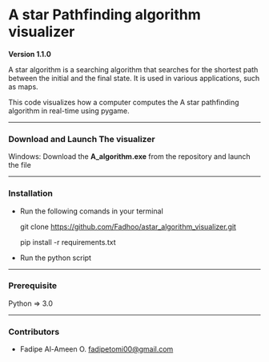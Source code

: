 # A star Pathfinding algorithm visualizer

**Version 1.1.0**

A star algorithm is a searching algorithm that searches for the shortest path between the initial and the final state. It is used in various applications, such as maps.

This code visualizes how a computer computes the A star pathfinding algorithm in real-time using pygame. 

---
### Download and Launch The visualizer

Windows: Download the **A_algorithm.exe** from the repository and launch the file

---
### Installation

- Run the following comands in your terminal

    git clone https://github.com/Fadhoo/astar_algorithm_visualizer.git

    pip install -r requirements.txt

- Run the python script

---
### Prerequisite

Python => 3.0

---

### Contributors

- Fadipe Al-Ameen O. <fadipetomi00@gmail.com>